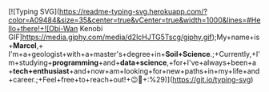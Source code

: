 
[![Typing SVG](https://readme-typing-svg.herokuapp.com/?color=A09484&size=35&center=true&vCenter=true&width=1000&lines=#Hello+there!+![Obi-Wan Kenobi GIF]https://media.giphy.com/media/d2lcHJTG5Tscg/giphy.gif);My+name+is+**Marcel**,+ I'm+a+geologist+with+a+master's+degree+in+**Soil+Science**.;+Currently,+I'm+studying+**programming**+and+**data+science**,+for+I've+always+been+a+**tech+enthusiast**+and+now+am+looking+for+new+paths+in+my+life+and+career.;+Feel+free+to+reach+out!+😉🫡+:%29)](https://git.io/typing-svg)
